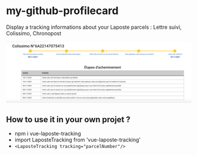 # my-github-profilecard

Display a tracking informations about your Laposte parcels : Lettre suivi, Colissimo, Chronopost

![alt text](demo.png)

## How to use it in your own projet ?
* npm i vue-laposte-tracking
* import LaposteTracking from 'vue-laposte-tracking'
* ```<LaposteTracking tracking="parcelNumber"/>```
